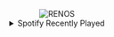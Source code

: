 <div align="center">
<picture>
    <source media="(prefers-color-scheme: dark)" srcset="https://i.ibb.co/JFNCSWB/output-gif.gif">
    <source media="(prefers-color-scheme: light)" srcset="https://i.ibb.co/JFNCSWB/output-gif.gif">
    <img alt="RENOS" src="https://i.ibb.co/JFNCSWB/output-gif.gif">
</picture>
<details>
<summary>Spotify Recently Played</summary>
<img src="https://spotify-recently-played-readme.vercel.app/api?user=31d6d6zerc5ct6kck32na2ozsqf4&unique=1&width=400" alt="Spotify" />
</details>
</div>

<!-- Image deletion URL: https://ibb.co/h1kCTx7/257bb15e393b8b42d9e0225d9ac0a0cf -->
